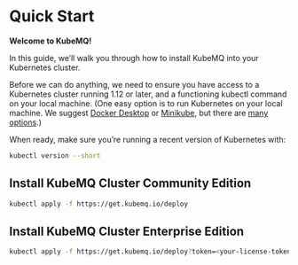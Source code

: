 # Quick Start

**Welcome to KubeMQ!**

In this guide, we’ll walk you through how to install KubeMQ into your Kubernetes cluster.

Before we can do anything, we need to ensure you have access to a Kubernetes cluster running 1.12 or later, and a functioning kubectl command on your local machine. (One easy option is to run Kubernetes on your local machine. We suggest [Docker Desktop](https://www.docker.com/products/docker-desktop) or [Minikube](https://kubernetes.io/docs/tasks/tools/install-minikube/), but there are [many options](https://kubernetes.io/docs/setup/).)

When ready, make sure you’re running a recent version of Kubernetes with:

```bash
kubectl version --short
```

## Install KubeMQ Cluster Community Edition

```bash
kubectl apply -f https://get.kubemq.io/deploy
```

## Install KubeMQ Cluster Enterprise Edition

```bash
kubectl apply -f https://get.kubemq.io/deploy?token=<your-license-token>
```

